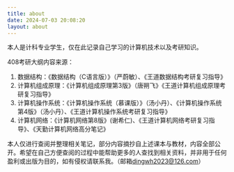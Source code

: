 ```yaml
---
title: about
date: 2024-07-03 20:08:20
layout: about
---
```


本人是计科专业学生，仅在此记录自己学习的计算机技术以及考研知识。

408考研大纲内容来源：

1. 数据结构：《数据结构（C语言版）》（严蔚敏）、《王道数据结构考研复习指导》
2. 计算机组成原理：《计算机组成原理第3版》（唐朔飞》《王道计算机组成原理考研复习指导》
3. 计算机操作系统：《计算机操作系统（慕课版）》（汤小丹）、《计算机操作系统第4版》（汤小丹）、《王道计算机操作系统考研复习指导》
4. 计算机网络：《计算机网络第8版》(谢希仁)、《王道计算机网络考研复习指导》、《天勤计算机网络高分笔记》

本人仅进行查阅并整理相关笔记，部分内容摘抄自上述课本与教材，内容全部公开。希望在自己方便查阅的过程中能帮助更多的人查找到相关资料，并非用于任何盈利或出版为目的，如有侵权请联系我。（邮箱[dingwh2023@126.com](mailto:dingwh2023@126.com)）
